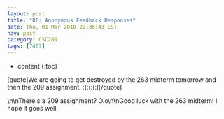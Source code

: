 ```yaml
---
layout: post
title: "RE: Anonymous Feedback Responses"
date: Thu, 01 Mar 2018 22:36:43 EST
nav: post
category: CSC209
tags: [7467]
---
```


* content
{:toc}

[quote]We are going to get destroyed by the 263 midterm tomorrow and then the 209 assignment. :(:(:(:([/quote]
<!-- more -->
<p>\n\nThere's a 209 assignment? O.o\n\nGood luck with the 263 midterm! I hope it goes well.</p>

